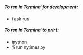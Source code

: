 
##### To run in Terminal for development:
- flask run 

##### To run in Terminal to print:
- ipython
- %run nytimes.py